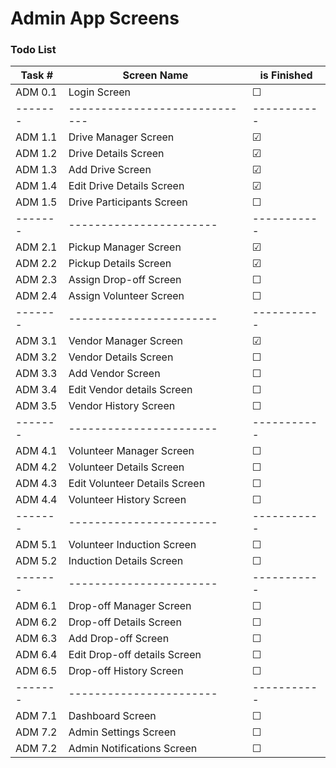 # Admin App Screens

### Todo List

| Task #  | Screen Name                   | is Finished |
| ------- | ----------------------------- | ----------- |
| ADM 0.1 | Login Screen                  | &#9744;     |
| ------- | ----------------------------- | ----------- |
| ADM 1.1 | Drive Manager Screen          | &#9745;     |
| ADM 1.2 | Drive Details Screen          | &#9745;     |
| ADM 1.3 | Add Drive Screen              | &#9745;     |
| ADM 1.4 | Edit Drive Details Screen     | &#9745;     |
| ADM 1.5 | Drive Participants Screen     | &#9744;     |
| ------- | -----------------------       | ----------- |
| ADM 2.1 | Pickup Manager Screen         | &#9745;     |
| ADM 2.2 | Pickup Details Screen         | &#9745;     |
| ADM 2.3 | Assign Drop-off Screen        | &#9744;     |
| ADM 2.4 | Assign Volunteer Screen       | &#9744;     |
| ------- | -----------------------       | ----------- |
| ADM 3.1 | Vendor Manager Screen         | &#9745;     |
| ADM 3.2 | Vendor Details Screen         | &#9744;     |
| ADM 3.3 | Add Vendor Screen             | &#9744;     |
| ADM 3.4 | Edit Vendor details Screen    | &#9744;     |
| ADM 3.5 | Vendor History Screen         | &#9744;     |
| ------- | -----------------------       | ----------- |
| ADM 4.1 | Volunteer Manager Screen      | &#9744;     |
| ADM 4.2 | Volunteer Details Screen      | &#9744;     |
| ADM 4.3 | Edit Volunteer Details Screen | &#9744;     |
| ADM 4.4 | Volunteer History Screen      | &#9744;     |
| ------- | -----------------------       | ----------- |
| ADM 5.1 | Volunteer Induction Screen    | &#9744;     |
| ADM 5.2 | Induction Details Screen      | &#9744;     |
| ------- | -----------------------       | ----------- |
| ADM 6.1 | Drop-off Manager Screen       | &#9744;     |
| ADM 6.2 | Drop-off Details Screen       | &#9744;     |
| ADM 6.3 | Add Drop-off Screen           | &#9744;     |
| ADM 6.4 | Edit Drop-off details Screen  | &#9744;     |
| ADM 6.5 | Drop-off History Screen       | &#9744;     |
| ------- | -----------------------       | ----------- |
| ADM 7.1 | Dashboard Screen              | &#9744;     |
| ADM 7.2 | Admin Settings Screen         | &#9744;     |
| ADM 7.2 | Admin Notifications Screen    | &#9744;     |
